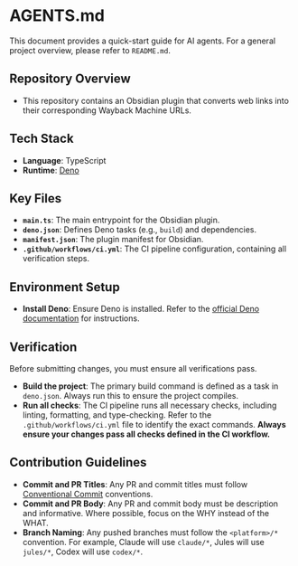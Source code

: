 # AGENTS.md

This document provides a quick-start guide for AI agents. For a general project overview, please refer to `README.md`.

## Repository Overview

- This repository contains an Obsidian plugin that converts web links into their corresponding Wayback Machine URLs.

## Tech Stack

- **Language**: TypeScript
- **Runtime**: [Deno](https://deno.com/)

## Key Files

- **`main.ts`**: The main entrypoint for the Obsidian plugin.
- **`deno.json`**: Defines Deno tasks (e.g., `build`) and dependencies.
- **`manifest.json`**: The plugin manifest for Obsidian.
- **`.github/workflows/ci.yml`**: The CI pipeline configuration, containing all verification steps.

## Environment Setup

- **Install Deno**: Ensure Deno is installed. Refer to the [official Deno documentation](https://deno.com/manual/getting_started/installation) for instructions.

## Verification

Before submitting changes, you must ensure all verifications pass.

- **Build the project**: The primary build command is defined as a task in `deno.json`. Always run this to ensure the project compiles.
- **Run all checks**: The CI pipeline runs all necessary checks, including linting, formatting, and type-checking. Refer to the `.github/workflows/ci.yml` file to identify the exact commands. **Always ensure your changes pass all checks defined in the CI workflow.**

## Contribution Guidelines

- **Commit and PR Titles**: Any PR and commit titles must follow [Conventional Commit](https://www.conventionalcommits.org/en/v1.0.0/) conventions.
- **Commit and PR Body**: Any PR and commit body must be description and informative. Where possible, focus on the WHY instead of the WHAT.
- **Branch Naming**: Any pushed branches must follow the `<platform>/*` convention. For example, Claude will use `claude/*`, Jules will use `jules/*`, Codex will use `codex/*`.
